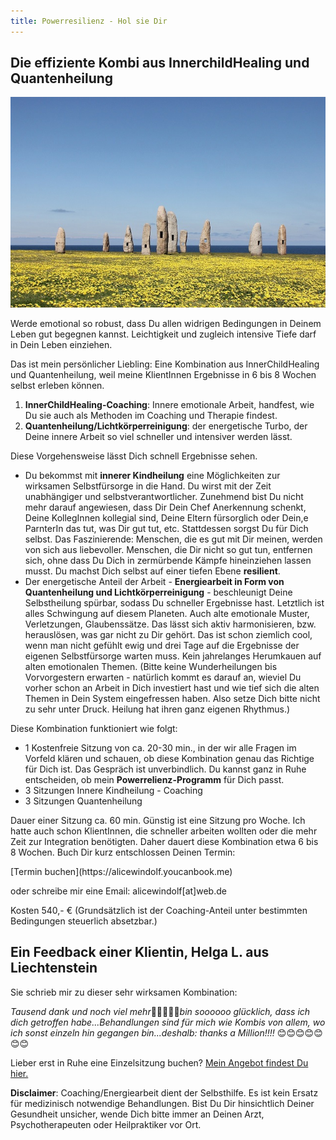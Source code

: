 ```yaml
---
title: Powerresilienz - Hol sie Dir
---
```


## Die effiziente Kombi aus InnerchildHealing und Quantenheilung
![Monolithen](/assets/2021-04-10-Monolithen.jpg)

Werde emotional so robust, dass Du allen widrigen Bedingungen in Deinem Leben gut begegnen kannst. Leichtigkeit und zugleich intensive Tiefe darf in Dein Leben einziehen. 

Das ist mein persönlicher Liebling: Eine Kombination aus InnerChildHealing und Quantenheilung, weil meine KlientInnen Ergebnisse in 6 bis 8 Wochen selbst erleben können. 

1. **InnerChildHealing-Coaching**: Innere emotionale Arbeit, handfest, wie Du sie auch als Methoden im Coaching und Therapie findest. 
2. **Quantenheilung/Lichtkörperreinigung**: der energetische Turbo, der Deine innere Arbeit so viel schneller und intensiver werden lässt. 

Diese Vorgehensweise lässt Dich schnell Ergebnisse sehen. 
- Du bekommst mit **innerer Kindheilung** eine Möglichkeiten zur wirksamen Selbstfürsorge in die Hand. Du wirst mit der Zeit unabhängiger und selbstverantwortlicher.  Zunehmend bist Du nicht mehr darauf angewiesen, dass Dir Dein Chef Anerkennung schenkt, Deine KollegInnen kollegial sind, Deine Eltern fürsorglich oder Dein,e ParnterIn das tut, was Dir gut tut, etc. Stattdessen sorgst Du für Dich selbst. Das Faszinierende: Menschen, die es gut mit Dir meinen, werden von sich aus liebevoller. Menschen, die Dir nicht so gut tun, entfernen sich, ohne dass Du Dich in zermürbende Kämpfe hineinziehen lassen musst. Du machst Dich selbst auf einer tiefen Ebene **resilient**. 
- Der energetische Anteil der Arbeit - **Energiearbeit in Form von Quantenheilung und Lichtkörperreinigung** - beschleunigt Deine Selbstheilung spürbar, sodass Du schneller Ergebnisse hast. Letztlich ist alles Schwingung auf diesem Planeten. Auch alte emotionale Muster, Verletzungen, Glaubenssätze. Das lässt sich aktiv harmonisieren, bzw. herauslösen, was gar nicht zu Dir gehört. Das ist schon ziemlich cool, wenn man nicht gefühlt ewig und drei Tage auf die Ergebnisse der eigenen Selbstfürsorge warten muss. Kein jahrelanges Herumkauen auf alten emotionalen Themen. (Bitte keine Wunderheilungen bis Vorvorgestern erwarten - natürlich kommt es darauf an, wieviel Du vorher schon an Arbeit in Dich investiert hast und wie tief sich die alten Themen in Dein System eingefressen haben. Also setze Dich bitte nicht zu sehr unter Druck. Heilung hat ihren ganz eigenen Rhythmus.) 

Diese Kombination funktioniert wie folgt: 

- 1 Kostenfreie Sitzung von ca. 20-30 min., in der wir alle Fragen im Vorfeld klären und schauen, ob diese Kombination genau das Richtige für Dich ist. Das Gespräch ist unverbindlich. Du kannst ganz in Ruhe entscheiden, ob mein **Powerrelienz-Programm** für Dich passt. 
- 3 Sitzungen Innere Kindheilung - Coaching
- 3 Sitzungen Quantenheilung

Dauer einer Sitzung ca. 60 min. Günstig ist eine Sitzung pro Woche. Ich hatte auch schon KlientInnen, die schneller arbeiten wollten oder die mehr Zeit zur Integration benötigten. Daher dauert diese Kombination etwa 6 bis 8 Wochen. 
Buch Dir kurz entschlossen Deinen Termin:

<span class='calltoaction'>
[Termin buchen](https://alicewindolf.youcanbook.me)
</span>

oder schreibe mir eine Email: alicewindolf[at]web.de 

Kosten 540,- € (Grundsätzlich ist der Coaching-Anteil unter bestimmten Bedingungen steuerlich absetzbar.)

## Ein Feedback einer Klientin, Helga L. aus Liechtenstein 
Sie schrieb mir zu dieser sehr wirksamen Kombination: 

*Tausend dank und noch viel mehr*🙏🙏🙏🙏🙏*bin soooooo glücklich, dass ich dich getroffen habe...Behandlungen sind für mich wie Kombis von allem, wo ich sonst einzeln hin gegangen bin...deshalb: thanks a Million!!!!* 😊😊😊😊😊😊😊

Lieber erst in Ruhe eine Einzelsitzung buchen? [Mein Angebot findest Du hier.](/2021/03/19/Einzelsitzungen.html) 

**Disclaimer**: Coaching/Energiearbeit dient der Selbsthilfe. Es ist kein Ersatz für medizinisch notwendige Behandlungen. Bist Du Dir hinsichtlich Deiner Gesundheit unsicher, wende Dich bitte immer an Deinen Arzt, Psychotherapeuten oder Heilpraktiker vor Ort. 







